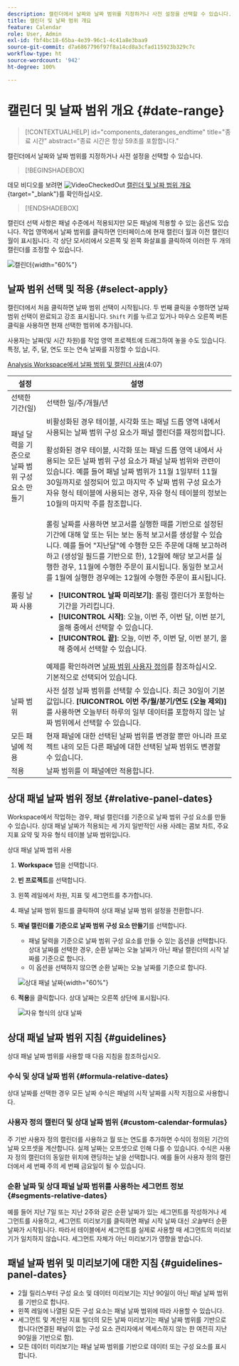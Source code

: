 ```yaml
---
description: 캘린더에서 날짜와 날짜 범위를 지정하거나 사전 설정을 선택할 수 있습니다.
title: 캘린더 및 날짜 범위 개요
feature: Calendar
role: User, Admin
exl-id: fbf4bc18-65ba-4e39-96c1-4c41a8e3baa9
source-git-commit: d7a6867796f97f8a14cd8a3cfad115923b329c7c
workflow-type: ht
source-wordcount: '942'
ht-degree: 100%

---
```


# 캘린더 및 날짜 범위 개요 {#date-range}

<!-- markdownlint-disable MD034 -->

>[!CONTEXTUALHELP]
>id="components_dateranges_endtime"
>title="종료 시간"
>abstract="종료 시간은 항상 59초를 포함합니다."

<!-- markdownlint-enable MD034 -->


캘린더에서 날짜와 날짜 범위를 지정하거나 사전 설정을 선택할 수 있습니다.


>[!BEGINSHADEBOX]

데모 비디오를 보려면 ![VideoCheckedOut](/help/assets/icons/VideoCheckedOut.svg) [캘린더 및 날짜 범위 개요](https://video.tv.adobe.com/v/23973?quality=12&learn=on){target="_blank"}를 확인하십시오.

>[!ENDSHADEBOX]


캘린더 선택 사항은 패널 수준에서 적용되지만 모든 패널에 적용할 수 있는 옵션도 있습니다. 작업 영역에서 날짜 범위를 클릭하면 인터페이스에 현재 캘린더 월과 이전 캘린더 월이 표시됩니다. 각 상단 모서리에서 오른쪽 및 왼쪽 화살표를 클릭하여 이러한 두 개의 캘린더를 조정할 수 있습니다.

![캘린더](assets/aw_calendar2.png){width="60%"}

## 날짜 범위 선택 및 적용 {#select-apply}

캘린더에서 처음 클릭하면 날짜 범위 선택이 시작됩니다. 두 번째 클릭을 수행하면 날짜 범위 선택이 완료되고 강조 표시됩니다. `Shift` 키를 누르고 있거나 마우스 오른쪽 버튼 클릭을 사용하면 현재 선택한 범위에 추가됩니다.

사용자는 날짜(및 시간 차원)를 작업 영역 프로젝트에 드래그하여 놓을 수도 있습니다. 특정, 날, 주, 달, 연도 또는 연속 날짜를 지정할 수 있습니다.

[Analysis Workspace에서 날짜 범위 및 캘린더 사용](https://experienceleague.adobe.com/docs/analytics-learn/tutorials/analysis-workspace/calendar-and-date-ranges/using-dates-in-analysis-workspace.html)&#x200B;(4:07)

| 설정 | 설명 |
|--- |--- |
| 선택한 기간(일) | 선택한 일/주/개월/년 |
| 패널 달력을 기준으로 날짜 범위 구성 요소 만들기 | 비활성화된 경우 테이블, 시각화 또는 패널 드롭 영역 내에서 사용되는 날짜 범위 구성 요소가 패널 캘린더를 재정의합니다. <p>활성화된 경우 테이블, 시각화 또는 패널 드롭 영역 내에서 사용되는 모든 날짜 범위 구성 요소가 패널 날짜 범위와 관련이 있습니다. 예를 들어 패널 날짜 범위가 11월 1일부터 11월 30일까지로 설정되어 있고 마지막 주 날짜 범위 구성 요소가 자유 형식 테이블에 사용되는 경우, 자유 형식 테이블의 정보는 10월의 마지막 주를 참조합니다. |
| 롤링 날짜 사용 | 롤링 날짜를 사용하면 보고서를 실행한 때를 기반으로 설정된 기간에 대해 앞 또는 뒤는 보는 동적 보고서를 생성할 수 있습니다. 예를 들어 &quot;지난달&quot;에 수행한 모든 주문에 대해 보고하려 하고 (생성일 필드를 기반으로 한), 12월에 해당 보고서를 실행한 경우, 11월에 수행한 주문이 표시됩니다. 동일한 보고서를 1월에 실행한 경우에는 12월에 수행한 주문이 표시됩니다.<ul><li>**[!UICONTROL 날짜 미리보기]**: 롤링 캘린더가 포함하는 기간을 가리킵니다.</li><li>**[!UICONTROL 시작]**: 오늘, 이번 주, 이번 달, 이번 분기, 올해 중에서 선택할 수 있습니다.</li><li>**[!UICONTROL 끝]**: 오늘, 이번 주, 이번 달, 이번 분기, 올해 중에서 선택할 수 있습니다.</li></ul>예제를 확인하려면 [날짜 범위 사용자 정의](/help/analyze/analysis-workspace/components/calendar-date-ranges/custom-date-ranges.md)를 참조하십시오. <br>기본적으로 선택되어 있습니다. |
| 날짜 범위 | 사전 설정 날짜 범위를 선택할 수 있습니다. 최근 30일이 기본값입니다. **[!UICONTROL 이번 주/월/분기/연도 (오늘 제외)]**&#x200B;를 사용하면 오늘부터 하루의 일부 데이터를 포함하지 않는 날짜 범위에서 선택할 수 있습니다. |
| 모든 패널에 적용 | 현재 패널에 대한 선택된 날짜 범위를 변경할 뿐만 아니라 프로젝트 내의 모든 다른 패널에 대한 선택된 날짜 범위도 변경할 수 있습니다. |
| 적용 | 날짜 범위를 이 패널에만 적용합니다. |

## 상대 패널 날짜 범위 정보 {#relative-panel-dates}

Workspace에서 작업하는 경우, 패널 캘린더를 기준으로 날짜 범위 구성 요소를 만들 수 있습니다.
상대 패널 날짜가 적용되는 세 가지 일반적인 사용 사례는 콤보 차트, 주요 지표 요약 및 자유 형식 테이블 날짜 범위입니다.

상대 패널 날짜 범위 사용

1. **Workspace** 탭을 선택합니다.
1. **빈 프로젝트**&#x200B;를 선택합니다.
1. 왼쪽 레일에서 차원, 지표 및 세그먼트를 추가합니다.
1. 패널 날짜 범위 필드를 클릭하여 상대 패널 날짜 범위 설정을 전환합니다.
1. **패널 캘린더를 기준으로 날짜 범위 구성 요소 만들기**&#x200B;를 선택합니다.
   * 패널 달력을 기준으로 날짜 범위 구성 요소를 만들 수 있는 옵션을 선택합니다.
상대 날짜를 선택한 경우, 순환 날짜는 오늘 날짜가 아닌 패널 캘린더의 시작 날짜를 기준으로 합니다.
   * 이 옵션을 선택하지 않으면 순환 날짜는 오늘 날짜를 기준으로 합니다.

   ![상대 패널 날짜](assets/relative-date-selected.png){width="60%"}

1. **적용**을 클릭합니다.
상대 날짜는 오른쪽 상단에 표시됩니다.

   ![자유 형식의 상대 날짜 ](assets/relative-date-range1.png)

## 상대 패널 날짜 범위 지침 {#guidelines}

상대 패널 날짜 범위를 사용할 때 다음 지침을 참조하십시오.

### 수식 및 상대 날짜 범위 {#formula-relative-dates}

상대 날짜를 선택한 경우 모든 날짜 수식은 패널의 시작 날짜를 시작 지점으로 사용합니다.

### 사용자 정의 캘린더 및 상대 날짜 범위 {#custom-calendar-formulas}

주 기반 사용자 정의 캘린더를 사용하고 월 또는 연도를 추가하면 수식이 정의된 기간의 날짜 오프셋을 계산합니다. 실제 날짜는 오프셋으로 인해 다를 수 있습니다. 수식은 사용자 정의 캘린더의 동일한 위치에 랜딩하는 날을 선택합니다. 예를 들어 사용자 정의 캘린더에서 세 번째 주의 세 번째 금요일이 될 수 있습니다.

### 순환 날짜 및 상대 패널 날짜 범위를 사용하는 세그먼트 정보 {#segments-relative-dates}

예를 들어 지난 7일 또는 지난 2주와 같은 순환 날짜가 있는 세그먼트를 작성하거나 세그먼트를 사용하고, 세그먼트 미리보기를 클릭하면 패널 시작 날짜 대신 *오늘*&#x200B;부터 순환 날짜가 시작됩니다. 따라서 테이블에서 세그먼트를 실제로 사용할 때 세그먼트의 미리보기가 일치하지 않습니다. 세그먼트 자체가 아닌 미리보기가 영향을 받습니다.

## 패널 날짜 범위 및 미리보기에 대한 지침 {#guidelines-panel-dates}

* 2월 릴리스부터 구성 요소 및 데이터 미리보기는 지난 90일이 아닌 패널 날짜 범위를 기반으로 합니다.
* 왼쪽 레일에 나열된 모든 구성 요소는 패널 날짜 범위에 따라 사용할 수 있습니다.
* 세그먼트 및 계산된 지표 빌더의 모든 날짜 미리보기는 패널 날짜 범위를 기반으로 합니다(연결된 패널이 없는 구성 요소 관리자에서 액세스하지 않는 한 여전히 지난 90일을 기반으로 함).
* 모든 데이터 미리보기는 패널 날짜 범위를 기반으로 데이터 또는 구성 요소를 표시합니다.